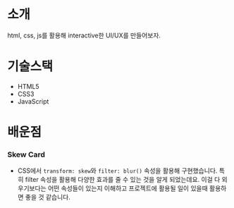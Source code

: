 # 소개

html, css, js를 활용해 interactive한 UI/UX를 만들어보자.

# 기술스택

- HTML5
- CSS3
- JavaScript

# 배운점

### Skew Card

- CSS에서 `transform: skew`와 `filter: blur()` 속성을 활용해 구현했습니다. 특히 filter 속성을 활용해 다양한 효과를 줄 수 있는 것을 알게 되었는데요. 이걸 다 외우기보다는 어떤 속성들이 있는지 이해하고 프로젝트에 활용될 일이 있을때 활용하면 좋을 것 같습니다.
